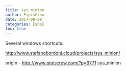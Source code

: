 ```yaml
---
title: sys_minion
author: PipisCrew
date: 2017-08-08
categories: [app]
toc: true
---
```


Several windows shortcuts.

http://www.stefanobordoni.cloud/projects/sys_minion/

origin - http://www.pipiscrew.com/?p=9771 sys_minion